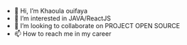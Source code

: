 - 👋 Hi, I’m Khaoula ouifaya
- 👀 I’m interested in JAVA/ReactJS
- 💞️ I’m looking to collaborate on PROJECT OPEN SOURCE
- 📫 How to reach me in my career

<!---
khaoulaouifaya/khaoulaouifaya is a ✨ special ✨ repository because its `README.md` (this file) appears on your GitHub profile.
You can click the Preview link to take a look at your changes.
--->
